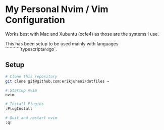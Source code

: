 # My Personal Nvim / Vim Configuration
Works best with Mac and Xubuntu (xcfe4) as those are the systems I use.

This has been setup to be used mainly with languages ```````````typescript` and `go`.

## Setup
```sh
# Clone this repository
git clone git@github.com:erikjuhani/dotfiles ~

# Startup nvim
nvim

# Install Plugins
:PlugInstall

# Quit and restart nvim
:q!
```
